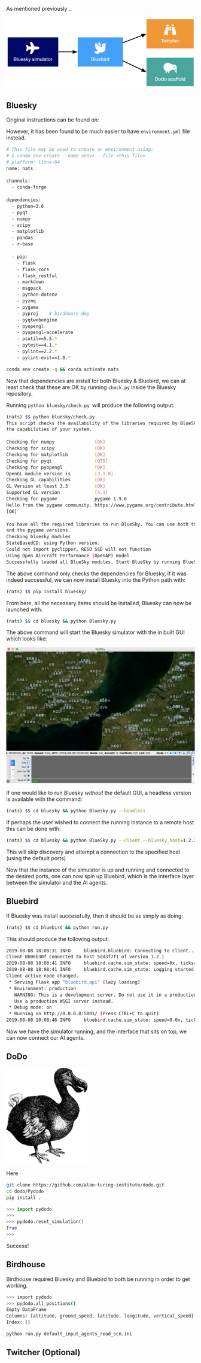 As mentioned previously ..

![](img/simurgh-deps.png)

## Bluesky

Original instructions can be found on:

However, it has been found to be much easier to have `environment.yml` file instead.
```bash
# This file may be used to create an environment using:
# $ conda env create --name <env> --file <this file>
# platform: linux-64
name: nats

channels:
  - conda-forge

dependencies:
  - python=3.6
  - pyqt
  - numpy
  - scipy
  - matplotlib
  - pandas
  - r-base

  - pip:
    - flask
    - flask_cors
    - flask_restful
    - markdown
    - msgpack
    - python-dotenv
    - pyzmq
    - pygame
    - pyproj    # birdhouse dep
    - pyqtwebengine
    - pyopengl
    - pyopengl-accelerate
    - psutil==5.5.*
    - pytest==4.1.*
    - pylint==2.2.*
    - pylint-exit==1.0.*
```

```bash
conda env create -q && conda activate nats
```

Now that dependencies are install for both Bluesky & Bluebird, we can at least
check that these are OK by running `check.py` inside the Bluesky repository.

Running `python bluesky/check.py `will produce the following output:

```bash
(nats) $$ python bluesky/check.py
This script checks the availability of the libraries required by BlueSky, and
the capabilities of your system.

Checking for numpy               [OK]
Checking for scipy               [OK]
Checking for matplotlib          [OK]
Checking for pyqt                [QT5]
Checking for pyopengl            [OK]
OpenGL module version is         [3.1.0]
Checking GL capabilities         [OK]
GL Version at least 3.3          [OK]
Supported GL version             [4.1]
Checking for pygame              pygame 1.9.6
Hello from the pygame community. https://www.pygame.org/contribute.html
[OK]

You have all the required libraries to run BlueSky. You can use both the QTGL
and the pygame versions.
Checking bluesky modules
StateBasedCD: using Python version.
Could not import pyclipper, RESO SSD will not function
Using Open Aircraft Performance (OpenAP) model
Successfully loaded all BlueSky modules. Start BlueSky by running BlueSky.py.

```

The above command only checks the dependencies for Bluesky, if it was indeed
successful, we can now install Bluesky into the Python path with:

```bash
(nats) $$ pip install bluesky/
```

From here, all the necessary items should be installed, Bluesky can now be
launched with:
```bash
(nats) $$ cd bluesky && python Bluesky.py
```

The above command will start the Bluesky simulator with the in built GUI which
looks like:

![](img/redsky-gui.png)

If one would like to run Bluesky _without_ the default GUI, a headless version
is available with the command:

```bash
(nats) $$ cd bluesky && python Bluesky.py --headless
```

If perhaps the user wished to connect the running instance to a remote host this
can be done with:

```bash
(nats) $$ cd bluesky && python BlueSky.py --client --bluesky_host=1.2.3.4
```
This will skip discovery and attempt a connection to the specified host (using
the default ports)

Now that the instance of the simulator is up and running and connected to the
desired ports, one can now spin up Bluebird, which is the interface layer
between the simulator and the AI agents.

## Bluebird

If Bluesky was install successfully, then it should be as simply as doing:
```bash
(nats) $$ cd bluebird && python run.py
```
This should produce the following output:
```bash
2019-08-08 18:08:31 INFO     bluebird.bluebird: Connecting to client...
Client 0b06b30f connected to host 5dd3f7f1 of version 1.2.1
2019-08-08 18:08:41 INFO     bluebird.cache.sim_state: speed=0x, ticks=   0, time=, state=INIT, aircraft=0
2019-08-08 18:08:41 INFO     bluebird.cache.sim_state: Logging started. Initial SIM_LOG_RATE=0.2
Client active node changed.
 * Serving Flask app "bluebird.api" (lazy loading)
 * Environment: production
   WARNING: This is a development server. Do not use it in a production deployment.
   Use a production WSGI server instead.
 * Debug mode: on
 * Running on http://0.0.0.0:5001/ (Press CTRL+C to quit)
2019-08-08 18:08:46 INFO     bluebird.cache.sim_state: speed=0.0x, ticks=   0, time=00:00:00, state=INIT, aircraft=0

```

Now we have the simulator running, and the interface that sits on top, we can
now connect our AI agents.

## DoDo

![](img/dodo-bird.png)

Here

```bash
git clone https://github.com/alan-turing-institute/dodo.git
cd dodo/Pydodo
pip install .
```

```python
>>> import pydodo
>>>
>>> pydodo.reset_simulation()
True
>>>
```
Success!

## Birdhouse

Birdhouse required Bluesky and Bluebird to both be running in order to get
working.


```bash
>>> import pydodo
>>> pydodo.all_positions()
Empty DataFrame
Columns: [altitude, ground_speed, latitude, longitude, vertical_speed]
Index: []
```

```bash
python run.py default_input_agents_read_scn.ini
```

## Twitcher (Optional)

